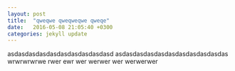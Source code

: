 ```yaml
---
layout: post
title:  "qweqwe qweqweqwe qweqe"
date:   2016-05-08 21:05:40 +0300
categories: jekyll update
---
```

asdasdasdasdasdasdasdasdasdasd
asdasdasdasdasdasdasdasdasdasdas
wrwrwrwrwe rwer ewr wer werwer wer werwerwer
